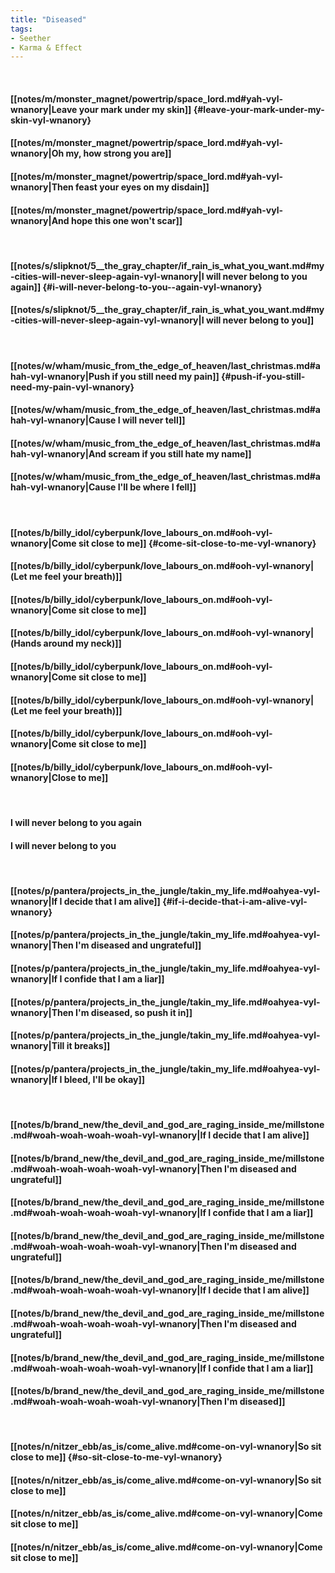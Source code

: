 ```yaml
---
title: "Diseased"
tags:
- Seether
- Karma & Effect
---
```

&nbsp;
#### [[notes/m/monster_magnet/powertrip/space_lord.md#yah-vyl-wnanory|Leave your mark under my skin]] {#leave-your-mark-under-my-skin-vyl-wnanory}
#### [[notes/m/monster_magnet/powertrip/space_lord.md#yah-vyl-wnanory|Oh my, how strong you are]]
#### [[notes/m/monster_magnet/powertrip/space_lord.md#yah-vyl-wnanory|Then feast your eyes on my disdain]]
#### [[notes/m/monster_magnet/powertrip/space_lord.md#yah-vyl-wnanory|And hope this one won't scar]]
&nbsp;
#### [[notes/s/slipknot/5__the_gray_chapter/if_rain_is_what_you_want.md#my-cities-will-never-sleep-again-vyl-wnanory|I will never belong to you  again]] {#i-will-never-belong-to-you--again-vyl-wnanory}
#### [[notes/s/slipknot/5__the_gray_chapter/if_rain_is_what_you_want.md#my-cities-will-never-sleep-again-vyl-wnanory|I will never belong to you]]
&nbsp;
#### [[notes/w/wham/music_from_the_edge_of_heaven/last_christmas.md#ahah-vyl-wnanory|Push if you still need my pain]] {#push-if-you-still-need-my-pain-vyl-wnanory}
#### [[notes/w/wham/music_from_the_edge_of_heaven/last_christmas.md#ahah-vyl-wnanory|Cause I will never tell]]
#### [[notes/w/wham/music_from_the_edge_of_heaven/last_christmas.md#ahah-vyl-wnanory|And scream if you still hate my name]]
#### [[notes/w/wham/music_from_the_edge_of_heaven/last_christmas.md#ahah-vyl-wnanory|Cause I'll be where I fell]]
&nbsp;
#### [[notes/b/billy_idol/cyberpunk/love_labours_on.md#ooh-vyl-wnanory|Come sit close to me]] {#come-sit-close-to-me-vyl-wnanory}
#### [[notes/b/billy_idol/cyberpunk/love_labours_on.md#ooh-vyl-wnanory|(Let me feel your breath)]]
#### [[notes/b/billy_idol/cyberpunk/love_labours_on.md#ooh-vyl-wnanory|Come sit close to me]]
#### [[notes/b/billy_idol/cyberpunk/love_labours_on.md#ooh-vyl-wnanory|(Hands around my neck)]]
#### [[notes/b/billy_idol/cyberpunk/love_labours_on.md#ooh-vyl-wnanory|Come sit close to me]]
#### [[notes/b/billy_idol/cyberpunk/love_labours_on.md#ooh-vyl-wnanory|(Let me feel your breath)]]
#### [[notes/b/billy_idol/cyberpunk/love_labours_on.md#ooh-vyl-wnanory|Come sit close to me]]
#### [[notes/b/billy_idol/cyberpunk/love_labours_on.md#ooh-vyl-wnanory|Close to me]]
&nbsp;
#### I will never belong to you  again
#### I will never belong to you
&nbsp;
#### [[notes/p/pantera/projects_in_the_jungle/takin_my_life.md#oahyea-vyl-wnanory|If I decide that I am alive]] {#if-i-decide-that-i-am-alive-vyl-wnanory}
#### [[notes/p/pantera/projects_in_the_jungle/takin_my_life.md#oahyea-vyl-wnanory|Then I'm diseased and ungrateful]]
#### [[notes/p/pantera/projects_in_the_jungle/takin_my_life.md#oahyea-vyl-wnanory|If I confide that I am a liar]]
#### [[notes/p/pantera/projects_in_the_jungle/takin_my_life.md#oahyea-vyl-wnanory|Then I'm diseased, so push it in]]
#### [[notes/p/pantera/projects_in_the_jungle/takin_my_life.md#oahyea-vyl-wnanory|Till it breaks]]
#### [[notes/p/pantera/projects_in_the_jungle/takin_my_life.md#oahyea-vyl-wnanory|If I bleed, I'll be okay]]
&nbsp;
#### [[notes/b/brand_new/the_devil_and_god_are_raging_inside_me/millstone.md#woah-woah-woah-woah-vyl-wnanory|If I decide that I am alive]]
#### [[notes/b/brand_new/the_devil_and_god_are_raging_inside_me/millstone.md#woah-woah-woah-woah-vyl-wnanory|Then I'm diseased and ungrateful]]
#### [[notes/b/brand_new/the_devil_and_god_are_raging_inside_me/millstone.md#woah-woah-woah-woah-vyl-wnanory|If I confide that I am a liar]]
#### [[notes/b/brand_new/the_devil_and_god_are_raging_inside_me/millstone.md#woah-woah-woah-woah-vyl-wnanory|Then I'm diseased and ungrateful]]
#### [[notes/b/brand_new/the_devil_and_god_are_raging_inside_me/millstone.md#woah-woah-woah-woah-vyl-wnanory|If I decide that I am alive]]
#### [[notes/b/brand_new/the_devil_and_god_are_raging_inside_me/millstone.md#woah-woah-woah-woah-vyl-wnanory|Then I'm diseased and ungrateful]]
#### [[notes/b/brand_new/the_devil_and_god_are_raging_inside_me/millstone.md#woah-woah-woah-woah-vyl-wnanory|If I confide that I am a liar]]
#### [[notes/b/brand_new/the_devil_and_god_are_raging_inside_me/millstone.md#woah-woah-woah-woah-vyl-wnanory|Then I'm diseased]]
&nbsp;
#### [[notes/n/nitzer_ebb/as_is/come_alive.md#come-on-vyl-wnanory|So sit close to me]] {#so-sit-close-to-me-vyl-wnanory}
#### [[notes/n/nitzer_ebb/as_is/come_alive.md#come-on-vyl-wnanory|So sit close to me]]
#### [[notes/n/nitzer_ebb/as_is/come_alive.md#come-on-vyl-wnanory|Come sit close to me]]
#### [[notes/n/nitzer_ebb/as_is/come_alive.md#come-on-vyl-wnanory|Come sit close to me]]
